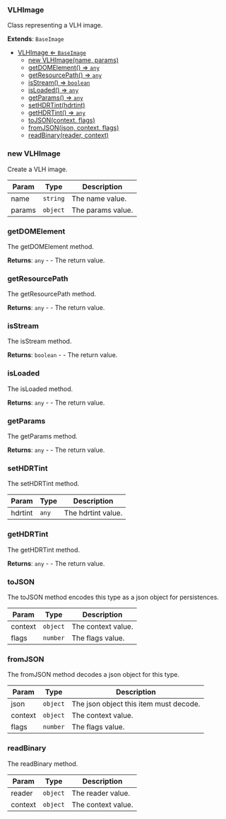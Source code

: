 <a name="VLHImage"></a>

### VLHImage 
Class representing a VLH image.


**Extends**: <code>BaseImage</code>  

* [VLHImage ⇐ <code>BaseImage</code>](#VLHImage)
    * [new VLHImage(name, params)](#new-VLHImage)
    * [getDOMElement() ⇒ <code>any</code>](#getDOMElement)
    * [getResourcePath() ⇒ <code>any</code>](#getResourcePath)
    * [isStream() ⇒ <code>boolean</code>](#isStream)
    * [isLoaded() ⇒ <code>any</code>](#isLoaded)
    * [getParams() ⇒ <code>any</code>](#getParams)
    * [setHDRTint(hdrtint)](#setHDRTint)
    * [getHDRTint() ⇒ <code>any</code>](#getHDRTint)
    * [toJSON(context, flags)](#toJSON)
    * [fromJSON(json, context, flags)](#fromJSON)
    * [readBinary(reader, context)](#readBinary)

<a name="new_VLHImage_new"></a>

### new VLHImage
Create a VLH image.


| Param | Type | Description |
| --- | --- | --- |
| name | <code>string</code> | The name value. |
| params | <code>object</code> | The params value. |

<a name="VLHImage+getDOMElement"></a>

### getDOMElement
The getDOMElement method.


**Returns**: <code>any</code> - - The return value.  
<a name="VLHImage+getResourcePath"></a>

### getResourcePath
The getResourcePath method.


**Returns**: <code>any</code> - - The return value.  
<a name="VLHImage+isStream"></a>

### isStream
The isStream method.


**Returns**: <code>boolean</code> - - The return value.  
<a name="VLHImage+isLoaded"></a>

### isLoaded
The isLoaded method.


**Returns**: <code>any</code> - - The return value.  
<a name="VLHImage+getParams"></a>

### getParams
The getParams method.


**Returns**: <code>any</code> - - The return value.  
<a name="VLHImage+setHDRTint"></a>

### setHDRTint
The setHDRTint method.



| Param | Type | Description |
| --- | --- | --- |
| hdrtint | <code>any</code> | The hdrtint value. |

<a name="VLHImage+getHDRTint"></a>

### getHDRTint
The getHDRTint method.


**Returns**: <code>any</code> - - The return value.  
<a name="VLHImage+toJSON"></a>

### toJSON
The toJSON method encodes this type as a json object for persistences.



| Param | Type | Description |
| --- | --- | --- |
| context | <code>object</code> | The context value. |
| flags | <code>number</code> | The flags value. |

<a name="VLHImage+fromJSON"></a>

### fromJSON
The fromJSON method decodes a json object for this type.



| Param | Type | Description |
| --- | --- | --- |
| json | <code>object</code> | The json object this item must decode. |
| context | <code>object</code> | The context value. |
| flags | <code>number</code> | The flags value. |

<a name="VLHImage+readBinary"></a>

### readBinary
The readBinary method.



| Param | Type | Description |
| --- | --- | --- |
| reader | <code>object</code> | The reader value. |
| context | <code>object</code> | The context value. |


